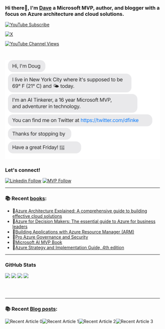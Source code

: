 
### Hi there👋, I'm [Dave](https://linkedin.com/in/daverndn) a Microsoft MVP, author, and blogger with a focus on Azure architecture and cloud solutions.

[![YouTube Subscribe](https://img.shields.io/badge/YouTube_@azinsider-SUBSCRIBE-red?logo=youtube&style=for-the-badge&logoColor=red)](https://www.youtube.com/azinsider?sub_confirmation=1) 

[![X](https://img.shields.io/badge/@daverndn-000000?style=for-the-badge&logo=x&logoColor=white)](https://twitter.com/intent/follow?original_referer=https%3A%2F%2Fgithub.com%Fdaverndn&screen_name=daverndn)

[![YouTube Channel Views](https://img.shields.io/youtube/channel/views/UCz1Dfbvqa7aG2YPlnKTwriQ?label=YouTube%20Views&style=for-the-badge)](https://youtube.com/azinsider)

<br />


[![](./chat.svg)](https://twitter.com/daverndn)

### Let's connect!
[![Linkedin Follow](https://img.shields.io/static/v1?label=&message=Linkedin&color=blue&logo=linkedin&style=for-the-badge)](https://linkedin.com/in/daverndn)
[![MVP Follow](https://img.shields.io/static/v1?label=&message=MicrosoftMVP&color=blue&logo=microsoft&style=for-the-badge)](https://mvp.microsoft.com/en-us/PublicProfile/5000671?fullName=David%20Rend%C3%B3n)


---

### 📚 Recent [books](https://amazon.com/author/daverendon):
 - 📘[Azure Architecture Explained: A comprehensive guide to building effective cloud solutions](https://amzn.to/4863Ped)
 - 📘[Azure for Decision Makers: The essential guide to Azure for business leaders](https://amzn.to/3EzgiJZ)
 - 📘[Building Applications with Azure Resource Manager (ARM)](https://amzn.to/448fO8n)
 - 📘[Pro Azure Governance and Security](https://amzn.to/3XfsSGR)
 - 📘[Microsoft AI MVP Book](https://amzn.to/3NbPLX2)
 - 📘[Azure Strategy and Implementation Guide, 4th edition](https://amzn.to/3pgcAAU)

 
---

### GitHub Stats

![](http://github-profile-summary-cards.vercel.app/api/cards/profile-details?username=daverendon&theme=aura)
![](http://github-profile-summary-cards.vercel.app/api/cards/repos-per-language?username=daverendon&theme=aura)
![](http://github-profile-summary-cards.vercel.app/api/cards/most-commit-language?username=daverendon&theme=aura)
![](http://github-profile-summary-cards.vercel.app/api/cards/stats?username=daverendon&theme=aura)

<br /><br />

---

### 📚 Recent [Blog posts](https://blog.azinsider.net):

<div id="articles"> 
  <a target="_blank" href="https://blog.azinsider.net"><img src="https://medium-snippet-dc633c4f39a0.herokuapp.com/api/article.svg?username=@daverendon&index=0&source=medium" alt="Recent Article 0" style="float:left;width:'300px'; padding: '5px';"> 

 <a target="_blank" href="https://blog.azinsider.net/"><img src="https://medium-snippet-dc633c4f39a0.herokuapp.com/api/article.svg?username=@daverendon&index=1&source=medium" alt="Recent Article 1" style="float:left;width:'300px'; padding: '5px'"> 
 
<a target="_blank" href="https://blog.azinsider.net/"><img src="https://medium-snippet-dc633c4f39a0.herokuapp.com/api/article.svg?username=@daverendon&index=2&source=medium" alt="Recent Article 2" style="float:left;width:'300px'; padding: '5px';"> 

<a target="_blank" href="https://blog.azinsider.net/"><img src="https://medium-snippet-dc633c4f39a0.herokuapp.com/api/article.svg?username=@daverendon&index=3&source=medium" alt="Recent Article 3" style="float:left;width:'300px'; padding: '5px';"> 
</div> 
           

<!--
**daveRendon/daverendon** is a ✨ _special_ ✨ repository because its `README.md` (this file) appears on your GitHub profile.

Here are some ideas to get you started:

- 🔭 I’m currently working on ...
- 🌱 I’m currently learning ...
- 👯 I’m looking to collaborate on ...
- 🤔 I’m looking for help with ...
- 💬 Ask me about ...
- 📫 How to reach me: ...
- 😄 Pronouns: ...
- ⚡ Fun fact: ...
-->
